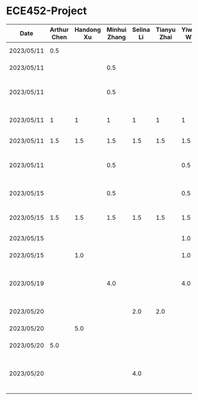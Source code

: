 # ECE452-Project
| Date | Arthur Chen | Handong Xu | Minhui Zhang | Selina Li | Tianyu Zhai | Yiwen Wu | Task
|------------|-------|------------|--------------|-----------|-------------|----------|------
| 2023/05/11 |  0.5  |            |              |           |             |          | Setup Github repo
| 2023/05/11 |       |            |    0.5       |           |             |          | Setup notions teamspace
| 2023/05/11 |       |            |    0.5       |           |             |          | Summarize project and proposal requirements
| 2023/05/11 | 1     |   1        |    1         |    1      |    1        |   1      | Think & document 3 feasible ideas
| 2023/05/11 | 1.5   |   1.5      |    1.5       |    1.5    |    1.5      |   1.5    | Discuss & Select Idea
| 2023/05/11 |       |            |    0.5       |           |             |   0.5    | Create TimeLog.md and README.md
| 2023/05/15 |       |            |    0.5       |           |             |   0.5    | Divide task on proposal and design
| 2023/05/15 | 1.5   |   1.5      |    1.5       |    1.5    |    1.5      |   1.5    | Meeting on proposal and design
| 2023/05/15 |       |            |              |           |             |   1.0    | Initial design on UI
| 2023/05/15 |       |   1.0      |              |           |             |   1.0    | Upgrade UI design
| 2023/05/19 |       |            |    4.0       |           |             |   4.0    | Design architecture view and architecture style
| 2023/05/20 |       |            |              |    2.0    |    2.0      |          | Discuss design patterns
| 2023/05/20 |       |   5.0      |              |           |             |          | UI design in Figma
| 2023/05/20 | 5.0   |            |              |           |             |          | Write documentations
| 2023/05/20 |       |            |              |    4.0    |             |          | Demonstrate implementation of design patterns at the coding level
